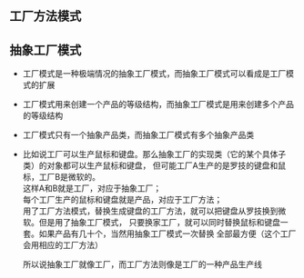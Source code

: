 ## 工厂方法模式  
## 抽象工厂模式
* 工厂模式是一种极端情况的抽象工厂模式，而抽象工厂模式可以看成是工厂模式的扩展
* 工厂模式用来创建一个产品的等级结构，而抽象工厂模式是用来创建多个产品的等级结构
* 工厂模式只有一个抽象产品类，而抽象工厂模式有多个抽象产品类

* 比如说工厂可以生产鼠标和键盘。那么抽象工厂的实现类（它的某个具体子类）的对象都可以生产鼠标和键盘，
但可能工厂A生产的是罗技的键盘和鼠标，工厂B是微软的。  
  这样A和B就是工厂，对应于抽象工厂；  
  每个工厂生产的鼠标和键盘就是产品，对应于工厂方法；  
  用了工厂方法模式，替换生成键盘的工厂方法，就可以把键盘从罗技换到微软。但是用了抽象工厂模式，
  只要换家工厂，就可以同时替换鼠标和键盘一套。如果产品有几十个，当然用抽象工厂模式一次替换
  全部最方便（这个工厂会用相应的工厂方法）
  
  所以说抽象工厂就像工厂，而工厂方法则像是工厂的一种产品生产线